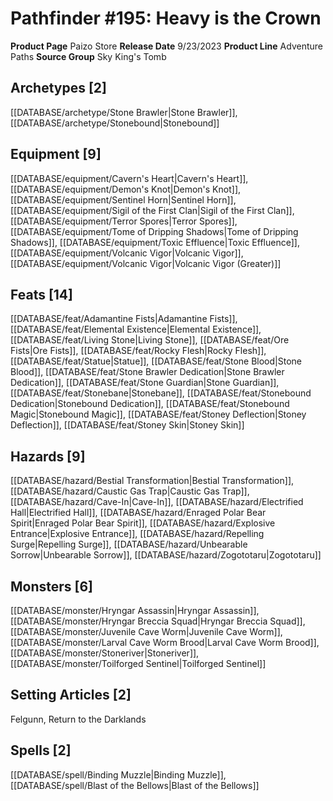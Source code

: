 ﻿---
id: '210'
name: Pathfinder 195. Heavy is the Crown
rarity: Common
type: Source

---
# Pathfinder #195: Heavy is the Crown

**Product Page** Paizo Store
**Release Date** 9/23/2023
**Product Line** Adventure Paths
**Source Group** Sky King's Tomb

## Archetypes [2]

[[DATABASE/archetype/Stone Brawler|Stone Brawler]], [[DATABASE/archetype/Stonebound|Stonebound]]

## Equipment [9]

[[DATABASE/equipment/Cavern's Heart|Cavern's Heart]], [[DATABASE/equipment/Demon's Knot|Demon's Knot]], [[DATABASE/equipment/Sentinel Horn|Sentinel Horn]], [[DATABASE/equipment/Sigil of the First Clan|Sigil of the First Clan]], [[DATABASE/equipment/Terror Spores|Terror Spores]], [[DATABASE/equipment/Tome of Dripping Shadows|Tome of Dripping Shadows]], [[DATABASE/equipment/Toxic Effluence|Toxic Effluence]], [[DATABASE/equipment/Volcanic Vigor|Volcanic Vigor]], [[DATABASE/equipment/Volcanic Vigor|Volcanic Vigor (Greater)]]

## Feats [14]

[[DATABASE/feat/Adamantine Fists|Adamantine Fists]], [[DATABASE/feat/Elemental Existence|Elemental Existence]], [[DATABASE/feat/Living Stone|Living Stone]], [[DATABASE/feat/Ore Fists|Ore Fists]], [[DATABASE/feat/Rocky Flesh|Rocky Flesh]], [[DATABASE/feat/Statue|Statue]], [[DATABASE/feat/Stone Blood|Stone Blood]], [[DATABASE/feat/Stone Brawler Dedication|Stone Brawler Dedication]], [[DATABASE/feat/Stone Guardian|Stone Guardian]], [[DATABASE/feat/Stonebane|Stonebane]], [[DATABASE/feat/Stonebound Dedication|Stonebound Dedication]], [[DATABASE/feat/Stonebound Magic|Stonebound Magic]], [[DATABASE/feat/Stoney Deflection|Stoney Deflection]], [[DATABASE/feat/Stoney Skin|Stoney Skin]]

## Hazards [9]

[[DATABASE/hazard/Bestial Transformation|Bestial Transformation]], [[DATABASE/hazard/Caustic Gas Trap|Caustic Gas Trap]], [[DATABASE/hazard/Cave-In|Cave-In]], [[DATABASE/hazard/Electrified Hall|Electrified Hall]], [[DATABASE/hazard/Enraged Polar Bear Spirit|Enraged Polar Bear Spirit]], [[DATABASE/hazard/Explosive Entrance|Explosive Entrance]], [[DATABASE/hazard/Repelling Surge|Repelling Surge]], [[DATABASE/hazard/Unbearable Sorrow|Unbearable Sorrow]], [[DATABASE/hazard/Zogototaru|Zogototaru]]

## Monsters [6]

[[DATABASE/monster/Hryngar Assassin|Hryngar Assassin]], [[DATABASE/monster/Hryngar Breccia Squad|Hryngar Breccia Squad]], [[DATABASE/monster/Juvenile Cave Worm|Juvenile Cave Worm]], [[DATABASE/monster/Larval Cave Worm Brood|Larval Cave Worm Brood]], [[DATABASE/monster/Stoneriver|Stoneriver]], [[DATABASE/monster/Toilforged Sentinel|Toilforged Sentinel]]

## Setting Articles [2]

Felgunn, Return to the Darklands

## Spells [2]

[[DATABASE/spell/Binding Muzzle|Binding Muzzle]], [[DATABASE/spell/Blast of the Bellows|Blast of the Bellows]]